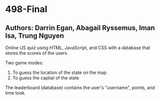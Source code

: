 # 498-Final

## Authors: Darrin Egan, Abagail Ryssemus, Iman Isa, Trung Nguyen

Online US quiz using HTML, JavaScript, and CSS with a database that stores the scores of the users.

Two game modes:
1. To guess the location of the state on the map
2. To guess the captial of the state


The leaderboard (database) contains the user's "username", points, and time took.
